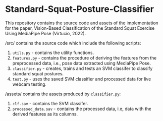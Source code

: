 # Standard-Squat-Posture-Classifier

This repository contains the source code and assets of the implementation for the paper, Vision-Based Classification of the Standard Squat Exercise Using MediaPipe Pose (Virtucio, 2022).

/src/ contains the source code which include the following scripts:
1. `utils.py` - contains the utility functions.
2. `features.py` - contains the procedure of deriving the features from the preprocessed data, i.e., pose data extracted using MediaPipe Pose.
3. `classifier.py` - creates, trains and tests an SVM classifer to classify standard squat postures.
4. `test.py` - uses the saved SVM classifier and processed data for live webcam testing.

/assets/ contains the assets produced by `classifier.py`:
1. `clf.sav` - contains the SVM classifer.
2. `processed_data.sav` - contains the processed data, i.e, data with the derived features as its columns.
